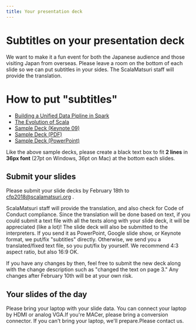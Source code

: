 ```yaml
---
title: Your presentation deck
---
```


# Subtitles on your presentation deck

We want to make it a fun event for both the Japanese audience and those visiting Japan from overseas.
Please leave a room on the bottom of each slide so we can put subtitles in your sides. The ScalaMatsuri staff will provide the translation.

# How to put "subtitles"

- [Building a Unified Data Pipline in Spark](http://www.slideshare.net/scalaconfjp/building-a-unified-data-pipline-in-spark)
- [The Evolution of Scala](http://www.slideshare.net/scalaconfjp/the-evolution-of-scala-scala)
- [Sample Deck (Keynote 09)](/img/sub-samples/sub-sample.key)
- [Sample Deck (PDF)](/img/sub-samples/sub-sample.pdf)
- [Sample Deck (PowerPoint)](/img/sub-samples/sub-sample.pptx)

Like the above sample decks, please create a black text box to fit **2 lines** in **36px font** (27pt on Windows, 36pt on Mac) at the bottom each slides.

## Submit your slides

Please submit your slide decks by February 18th to cfp2018@scalamatsuri.org .

ScalaMatsuri staff will provide the translation, and also check for Code of Conduct compliance.
Since the translation will be done based on text, if you could submit a text file with all the texts along with your slide deck, it will be appreciated (like a lot)!
The slide deck will also be submitted to the interpreters.
If you send it as PowerPoint, Google slide show, or Keynote format, we put/fix "subtitles" directly. Otherwise, we send you a translated/fixed text file, so you put/fix by yourself.
We recommend 4:3 aspect ratio, but also 16:9 OK.

If you have any changes by then, feel free to submit the new deck along with the change description such as "changed the text on page 3." Any changes after February 10th will be at your own risk.

## Your slides of the day

Please bring your laptop with your slide data.
You can connect your laptop by HDMI or analog VGA.If you're MACer, please bring a conversion connector.
If you can't bring your laptop, we'll prepare.Please contact us.
